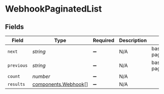 # WebhookPaginatedList


## Fields

| Field                                                      | Type                                                       | Required                                                   | Description                                                | Example                                                    |
| ---------------------------------------------------------- | ---------------------------------------------------------- | ---------------------------------------------------------- | ---------------------------------------------------------- | ---------------------------------------------------------- |
| `next`                                                     | *string*                                                   | :heavy_minus_sign:                                         | N/A                                                        | baseurl?page=3&results=10                                  |
| `previous`                                                 | *string*                                                   | :heavy_minus_sign:                                         | N/A                                                        | baseurl?page=1&results=10                                  |
| `count`                                                    | *number*                                                   | :heavy_minus_sign:                                         | N/A                                                        |                                                            |
| `results`                                                  | [components.Webhook](../../models/components/webhook.md)[] | :heavy_minus_sign:                                         | N/A                                                        |                                                            |